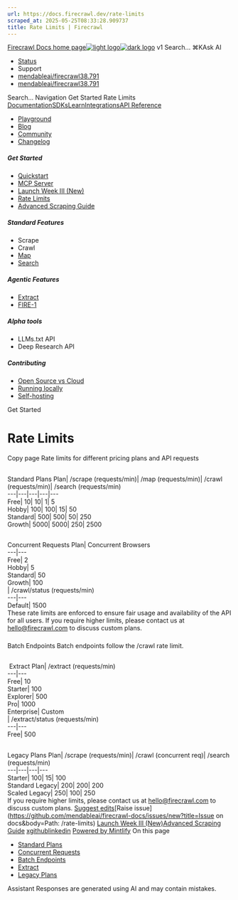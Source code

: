 ```yaml
---
url: https://docs.firecrawl.dev/rate-limits
scraped_at: 2025-05-25T08:33:28.909737
title: Rate Limits | Firecrawl
---
```


[Firecrawl Docs home page![light logo](https://mintlify.s3.us-west-1.amazonaws.com/firecrawl/logo/logo.png)![dark logo](https://mintlify.s3.us-west-1.amazonaws.com/firecrawl/logo/logo-dark.png)](https://firecrawl.dev)
v1
Search...
⌘KAsk AI
  * [Status](https://firecrawl.betteruptime.com)
  * Support
  * [mendableai/firecrawl38.791](https://github.com/mendableai/firecrawl)
  * [mendableai/firecrawl38.791](https://github.com/mendableai/firecrawl)


Search...
Navigation
Get Started
Rate Limits
[Documentation](https://docs.firecrawl.dev/introduction)[SDKs](https://docs.firecrawl.dev/sdks/overview)[Learn](https://www.firecrawl.dev/blog/category/tutorials)[Integrations](https://www.firecrawl.dev/app)[API Reference](https://docs.firecrawl.dev/api-reference/introduction)
* [Playground](https://firecrawl.dev/playground)
* [Blog](https://firecrawl.dev/blog)
* [Community](https://discord.gg/gSmWdAkdwd)
* [Changelog](https://firecrawl.dev/changelog)
##### Get Started
  * [Quickstart](https://docs.firecrawl.dev/introduction)
  * [MCP Server](https://docs.firecrawl.dev/mcp)
  * [Launch Week III (New)](https://docs.firecrawl.dev/launch-week)
  * [Rate Limits](https://docs.firecrawl.dev/rate-limits)
  * [Advanced Scraping Guide](https://docs.firecrawl.dev/advanced-scraping-guide)


##### Standard Features
  * Scrape
  * Crawl
  * [Map](https://docs.firecrawl.dev/features/map)
  * [Search](https://docs.firecrawl.dev/features/search)


##### Agentic Features
  * [Extract](https://docs.firecrawl.dev/features/extract)
  * [FIRE-1](https://docs.firecrawl.dev/agents/fire-1)


##### Alpha tools
  * LLMs.txt API
  * Deep Research API


##### Contributing
  * [Open Source vs Cloud](https://docs.firecrawl.dev/contributing/open-source-or-cloud)
  * [Running locally](https://docs.firecrawl.dev/contributing/guide)
  * [Self-hosting](https://docs.firecrawl.dev/contributing/self-host)


Get Started
# Rate Limits
Copy page
Rate limits for different pricing plans and API requests
## 
[​](https://docs.firecrawl.dev/rate-limits#standard-plans)
Standard Plans
Plan| /scrape (requests/min)| /map (requests/min)| /crawl (requests/min)| /search (requests/min)  
---|---|---|---|---  
Free| 10| 10| 1| 5  
Hobby| 100| 100| 15| 50  
Standard| 500| 500| 50| 250  
Growth| 5000| 5000| 250| 2500  
## 
[​](https://docs.firecrawl.dev/rate-limits#concurrent-requests)
Concurrent Requests
Plan| Concurrent Browsers  
---|---  
Free| 2  
Hobby| 5  
Standard| 50  
Growth| 100  
| /crawl/status (requests/min)  
---|---  
Default| 1500  
These rate limits are enforced to ensure fair usage and availability of the API for all users. If you require higher limits, please contact us at hello@firecrawl.com to discuss custom plans.
### 
[​](https://docs.firecrawl.dev/rate-limits#batch-endpoints)
Batch Endpoints
Batch endpoints follow the /crawl rate limit.
## 
[​](https://docs.firecrawl.dev/rate-limits#extract)
Extract
Plan| /extract (requests/min)  
---|---  
Free| 10  
Starter| 100  
Explorer| 500  
Pro| 1000  
Enterprise| Custom  
| /extract/status (requests/min)  
---|---  
Free| 500  
## 
[​](https://docs.firecrawl.dev/rate-limits#legacy-plans)
Legacy Plans
Plan| /scrape (requests/min)| /crawl (concurrent req)| /search (requests/min)  
---|---|---|---  
Starter| 100| 15| 100  
Standard Legacy| 200| 200| 200  
Scaled Legacy| 250| 100| 250  
If you require higher limits, please contact us at hello@firecrawl.com to discuss custom plans.
[Suggest edits](https://github.com/mendableai/firecrawl-docs/edit/main/rate-limits.mdx)[Raise issue](https://github.com/mendableai/firecrawl-docs/issues/new?title=Issue on docs&body=Path: /rate-limits)
[Launch Week III (New)](https://docs.firecrawl.dev/launch-week)[Advanced Scraping Guide](https://docs.firecrawl.dev/advanced-scraping-guide)
[x](https://x.com/firecrawl_dev)[github](https://github.com/mendableai/firecrawl)[linkedin](https://www.linkedin.com/company/firecrawl)
[Powered by Mintlify](https://mintlify.com/preview-request?utm_campaign=poweredBy&utm_medium=referral&utm_source=docs.firecrawl.dev)
On this page
  * [Standard Plans](https://docs.firecrawl.dev/rate-limits#standard-plans)
  * [Concurrent Requests](https://docs.firecrawl.dev/rate-limits#concurrent-requests)
  * [Batch Endpoints](https://docs.firecrawl.dev/rate-limits#batch-endpoints)
  * [Extract](https://docs.firecrawl.dev/rate-limits#extract)
  * [Legacy Plans](https://docs.firecrawl.dev/rate-limits#legacy-plans)


Assistant
Responses are generated using AI and may contain mistakes.


